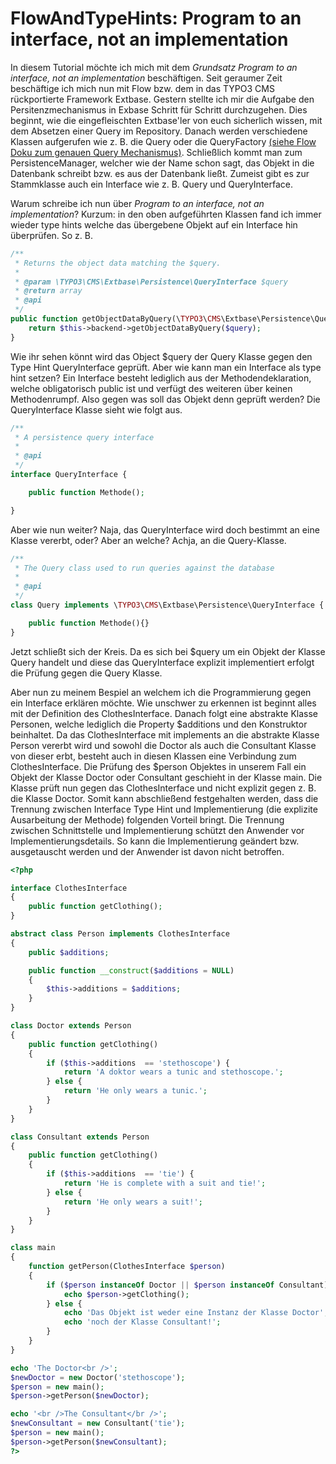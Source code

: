 FlowAndTypeHints: Program to an interface, not an implementation
================================================================
In diesem Tutorial möchte ich mich mit dem <i>Grundsatz Program to an interface, not an implementation</i> beschäftigen.
Seit geraumer Zeit beschäftige ich mich nun mit Flow bzw. dem in das TYPO3 CMS rückportierte Framework Extbase. Gestern stellte ich mir die Aufgabe den Persitenzmechanismus in Exbase Schritt für Schritt durchzugehen. Dies beginnt, wie die eingefleischten Extbase'ler von euch sicherlich wissen, mit dem Absetzen einer Query im <Model>Repository. Danach werden verschiedene Klassen aufgerufen wie z. B. die Query oder die QueryFactory [(siehe Flow Doku zum genauen Query Mechanismus)](http://docs.typo3.org/flow/TYPO3FlowDocumentation/stable/TheDefinitiveGuide/PartIII/Persistence.html). Schließlich kommt man zum PersistenceManager, welcher wie der Name schon sagt, das Objekt in die Datenbank schreibt bzw. es aus der Datenbank ließt. Zumeist gibt es zur Stammklasse auch ein Interface wie z. B. Query und QueryInterface.

Warum schreibe ich nun über <i>Program to an interface, not an implementation</i>? Kurzum: in den oben aufgeführten Klassen fand ich immer wieder type hints welche das übergebene Objekt auf ein Interface hin überprüfen. So z. B.

```php
/**
 * Returns the object data matching the $query.
 *
 * @param \TYPO3\CMS\Extbase\Persistence\QueryInterface $query
 * @return array
 * @api
 */
public function getObjectDataByQuery(\TYPO3\CMS\Extbase\Persistence\QueryInterface $query) {
	return $this->backend->getObjectDataByQuery($query);
}

```
Wie ihr sehen könnt wird das Object $query der Query Klasse gegen den Type Hint QueryInterface geprüft.
Aber wie kann man ein Interface als type hint setzen? Ein Interface besteht lediglich aus der Methodendeklaration, welche obligatorisch public ist und verfügt des weiteren über keinen Methodenrumpf. Also gegen was soll das Objekt denn geprüft werden? Die QueryInterface Klasse sieht wie folgt aus.

```php
/**
 * A persistence query interface
 *
 * @api
 */
interface QueryInterface {

	public function Methode();

}

```
Aber wie nun weiter? Naja, das QueryInterface wird doch bestimmt an eine Klasse vererbt, oder? Aber an welche? Achja, an die Query-Klasse.

```php
/**
 * The Query class used to run queries against the database
 *
 * @api
 */
class Query implements \TYPO3\CMS\Extbase\Persistence\QueryInterface {

	public function Methode(){}
}
```
Jetzt schließt sich der Kreis. Da es sich bei $query um ein Objekt der Klasse Query handelt und diese das QueryInterface explizit implementiert erfolgt die Prüfung gegen die Query Klasse.

Aber nun zu meinem Bespiel an welchem ich die Programmierung gegen ein Interface erklären möchte. Wie unschwer zu erkennen ist beginnt alles mit der Definition des ClothesInterface. Danach folgt eine abstrakte Klasse Personen, welche lediglich die Property $additions und den Konstruktor beinhaltet. Da das ClothesInterface mit implements an die abstrakte Klasse Person vererbt wird und sowohl die Doctor als auch die Consultant Klasse von dieser erbt, besteht auch in diesen Klassen eine Verbindung zum ClothesInterface. Die Prüfung des $person Objektes in unserem Fall ein Objekt der Klasse Doctor oder Consultant geschieht in der Klasse main. Die Klasse prüft nun gegen das ClothesInterface und nicht explizit gegen z. B. die Klasse Doctor. Somit kann abschließend festgehalten werden, dass die Trennung zwischen Interface Type Hint und Implementierung (die explizite Ausarbeitung der Methode) folgenden Vorteil bringt.
Die Trennung zwischen Schnittstelle und Implementierung schützt den Anwender vor Implementierungsdetails. So kann die Implementierung geändert bzw. ausgetauscht werden und der Anwender ist davon nicht betroffen. 

```php
<?php

interface ClothesInterface
{
    public function getClothing();
}

abstract class Person implements ClothesInterface
{
    public $additions;

    public function __construct($additions = NULL)
    {
        $this->additions = $additions;	
    }	
}

class Doctor extends Person
{
    public function getClothing()
    {
        if ($this->additions  == 'stethoscope') {
            return 'A doktor wears a tunic and stethoscope.';
        } else {
            return 'He only wears a tunic.';
        }	
    }
}

class Consultant extends Person
{
    public function getClothing()
    {		
        if ($this->additions  == 'tie') {
            return 'He is complete with a suit and tie!';
        } else {
            return 'He only wears a suit!';
        }
    }
}

class main
{
    function getPerson(ClothesInterface $person)
    {		
        if ($person instanceOf Doctor || $person instanceOf Consultant) {
            echo $person->getClothing();	
        } else {
            echo 'Das Objekt ist weder eine Instanz der Klasse Doctor';
            echo 'noch der Klasse Consultant!';
        }
    }
}

echo 'The Doctor<br />';
$newDoctor = new Doctor('stethoscope');
$person = new main();
$person->getPerson($newDoctor);

echo '<br />The Consultant</br />';
$newConsultant = new Consultant('tie');
$person = new main();
$person->getPerson($newConsultant);
?>

```
